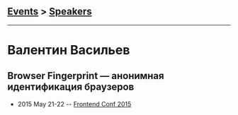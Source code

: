 ## [Events](../README.md) > [Speakers](../speakers.md)
---

# Валентин Васильев

## Browser Fingerprint — анонимная идентификация браузеров
- 2015 May 21-22 -- [Frontend Conf 2015](https://www.youtube.com/watch?v=YXYj57NUqUE)    

